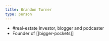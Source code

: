 ```yaml
---
title: Brandon Turner
type: person
---
```


- #real-estate Investor, blogger and podcaster
- Founder of [[bigger-pockets]]